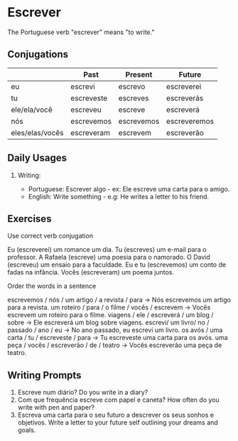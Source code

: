 # Escrever

The Portuguese verb "escrever" means "to write."

## Conjugations

|                 | Past       | Present    | Future       |
| --------------- | ---------- | ---------- | ------------ |
| eu              | escrevi    | escrevo    | escreverei   |
| tu              | escreveste | escreves   | escreverás   |
| ele/ela/você    | escreveu   | escreve    | escreverá    |
| nós             | escrevemos | escrevemos | escreveremos |
| eles/elas/vocês | escreveram | escrevem   | escreverão   |

## Daily Usages

1. Writing:

   - Portuguese: Escrever algo - ex: Ele escreve uma carta para o amigo.
   - English: Write something - e.g: He writes a letter to his friend.

## Exercises

Use correct verb conjugation

Eu (escreverei) um romance um dia.
Tu (escreves) um e-mail para o professor.
A Rafaela (escreve) uma poesia para o namorado.
O David (escreveu) um ensaio para a faculdade.
Eu e tu (escrevemos) um conto de fadas na infância.
Vocês (escreveram) um poema juntos.

Order the words in a sentence

escrevemos / nós / um artigo / a revista / para -> Nós escrevemos um artigo para a revista.
um roteiro / para / o filme / vocês / escrevem -> Vocês escrevem um roteiro para o filme.
viagens / ele / escreverá / um blog / sobre -> Ele escreverá um blog sobre viagens.
escrevi/ um livro/ no / passado / ano / eu -> No ano passado, eu escrevi um livro.
os avós / uma carta / tu / escreveste / para -> Tu escreveste uma carta para os avós.
uma peça / vocês / escreverão / de / teatro -> Vocês escreverão uma peça de teatro.

## Writing Prompts

1. Escreve num diário? Do you write in a diary?
2. Com que frequência escreve com papel e caneta? How often do you write with pen and paper?
3. Escreva uma carta para o seu futuro a descrever os seus sonhos e objetivos. Write a letter to your future self outlining your dreams and goals.

